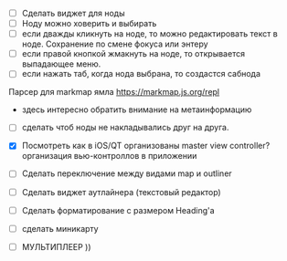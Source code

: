 - [ ] Сделать виджет для ноды
- [ ] Ноду можно ховерить и выбирать
- [ ] если дважды кликнуть на ноде, то можно редактировать текст в ноде. Сохранение по смене фокуса или энтеру
- [ ] если правой кнопкой жмакнуть на ноде, то открывается выпадающее меню.
- [ ] если нажать таб, когда нода выбрана, то создастся сабнода

Парсер для markmap ямла https://markmap.js.org/repl
* здесь интересно обратить внимание на метаинформацию

- [ ] сделать чтоб ноды не накладывались друг на друга.

- [x] Посмотреть как в iOS/QT организованы master view controller? организация вью-контроллов в приложении
- [ ] Сделать переключение между видами map и outliner
- [ ] Сделать виджет аутлайнера (текстовый редактор)
- [ ] Сделать форматирование с размером Heading'a


- [ ] сделать миникарту

- [ ] МУЛЬТИПЛЕЕР ))
